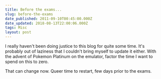 ```yaml
---
title: Before the exams...
slug: before-the-exams
date_published: 2011-09-10T00:45:00.000Z
date_updated: 2018-08-13T22:00:06.000Z
tags: Misc
layout: post
---
```


I really haven't been doing justice to this blog for quite some time. It's probably out of laziness that I couldn't bring myself to update it either. With the advent of Pokemon Platinum on the emulator, factor the time I want to spend on this to zero.

That can change now. Queer time to restart, few days prior to the exams.
